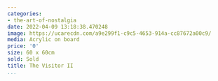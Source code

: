 ```yaml
---
categories:
- the-art-of-nostalgia
date: 2022-04-09 13:18:38.470248
image: https://ucarecdn.com/a9e299f1-c9c5-4653-914a-cc87672a00c9/
media: Acrylic on board
price: '0'
size: 60 x 60cm
sold: Sold
title: The Visitor II
...
```

